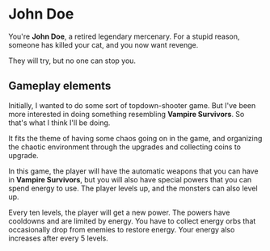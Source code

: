 # John Doe

You're **John Doe**, a retired legendary mercenary. For a stupid reason, someone has killed your cat, and you now want revenge.

They will try, but no one can stop you.

## Gameplay elements

Initially, I wanted to do some sort of topdown-shooter game. But I've been more interested in doing something resembling **Vampire Survivors**. So that's what I think I'll be doing.

It fits the theme of having some chaos going on in the game, and organizing the chaotic environment through the upgrades and collecting coins to upgrade.

In this game, the player will have the automatic weapons that you can have in **Vampire Survivors**, but you will also have special powers that you can spend energy to use. The player levels up, and the monsters can also level up.

Every ten levels, the player will get a new power. The powers have cooldowns and are limited by energy. You have to collect energy orbs that occasionally drop from enemies to restore energy. Your energy also increases after every 5 levels.
